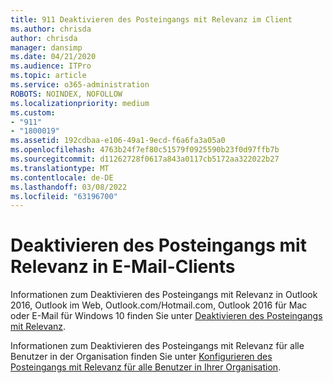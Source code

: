 ```yaml
---
title: 911 Deaktivieren des Posteingangs mit Relevanz im Client
ms.author: chrisda
author: chrisda
manager: dansimp
ms.date: 04/21/2020
ms.audience: ITPro
ms.topic: article
ms.service: o365-administration
ROBOTS: NOINDEX, NOFOLLOW
ms.localizationpriority: medium
ms.custom:
- "911"
- "1800019"
ms.assetid: 192cdbaa-e106-49a1-9ecd-f6a6fa3a05a0
ms.openlocfilehash: 4763b24f7ef80c51579f0925590b23f0d97ffb7b
ms.sourcegitcommit: d11262728f0617a843a0117cb5172aa322022b27
ms.translationtype: MT
ms.contentlocale: de-DE
ms.lasthandoff: 03/08/2022
ms.locfileid: "63196700"
---
```

# <a name="turn-off-focused-inbox-in-email-clients"></a>Deaktivieren des Posteingangs mit Relevanz in E-Mail-Clients

Informationen zum Deaktivieren des Posteingangs mit Relevanz in Outlook 2016, Outlook im Web, Outlook.com/Hotmail.com, Outlook 2016 für Mac oder E-Mail für Windows 10 finden Sie unter [Deaktivieren des Posteingangs mit Relevanz](https://support.office.com/article/f714d94d-9e63-4217-9ccb-6cb2986aa1b2.aspx).

Informationen zum Deaktivieren des Posteingangs mit Relevanz für alle Benutzer in der Organisation finden Sie unter [Konfigurieren des Posteingangs mit Relevanz für alle Benutzer in Ihrer Organisation](https://docs.microsoft.com/microsoft-365/admin/setup/configure-focused-inbox).
